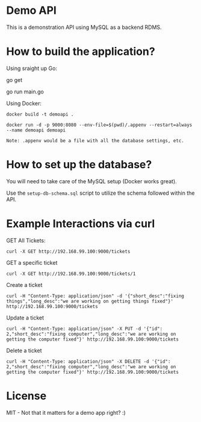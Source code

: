 # Demo API

This is a demonstration API using MySQL as a backend RDMS.

# How to build the application?

Using sraight up Go:

  go get

  go run main.go

Using Docker:

    docker build -t demoapi .

    docker run -d -p 9000:8080 --env-file=$(pwd)/.appenv --restart=always --name demoapi demoapi

    Note: .appenv would be a file with all the database settings, etc.

# How to set up the database?

You will need to take care of the MySQL setup (Docker works great).

Use the `setup-db-schema.sql` script to utilize the schema followed within the API.


# Example Interactions via curl

GET All Tickets:

    curl -X GET http://192.168.99.100:9000/tickets

GET a specific ticket

    curl -X GET http://192.168.99.100:9000/tickets/1

Create a ticket

    curl -H "Content-Type: application/json" -d '{"short_desc":"fixing things","long_desc":"we are working on getting things fixed"}' http://192.168.99.100:9000/tickets

Update a ticket

    curl -H "Content-Type: application/json" -X PUT -d '{"id": 2,"short_desc":"fixing computer","long_desc":"we are working on getting the computer fixed"}' http://192.168.99.100:9000/tickets

Delete a ticket

    curl -H "Content-Type: application/json" -X DELETE -d '{"id": 2,"short_desc":"fixing computer","long_desc":"we are working on getting the computer fixed"}' http://192.168.99.100:9000/tickets

# License

MIT - Not that it matters for a demo app right? :)
